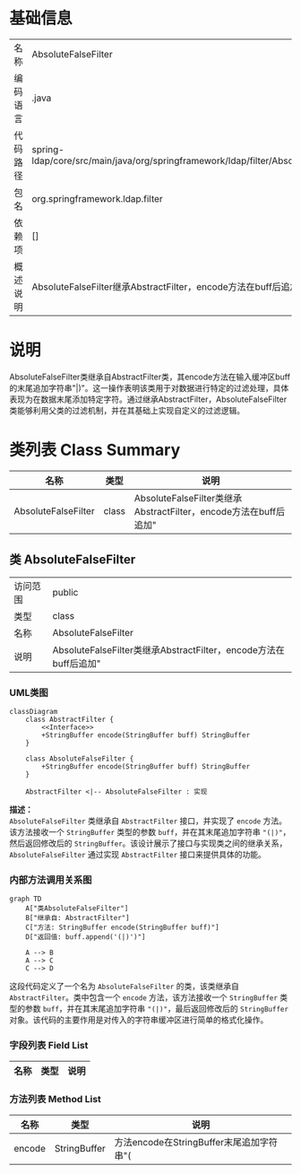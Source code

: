 # 基础信息

|      |      |
|------|------|
| 名称 | AbsoluteFalseFilter |
| 编码语言 | .java |
| 代码路径 | spring-ldap/core/src/main/java/org/springframework/ldap/filter/AbsoluteFalseFilter.java |
| 包名 | org.springframework.ldap.filter |
| 依赖项 | [] |
| 概述说明 | AbsoluteFalseFilter继承AbstractFilter，encode方法在buff后追加"|)"。 |

# 说明

AbsoluteFalseFilter类继承自AbstractFilter类，其encode方法在输入缓冲区buff的末尾追加字符串"|)"。这一操作表明该类用于对数据进行特定的过滤处理，具体表现为在数据末尾添加特定字符。通过继承AbstractFilter，AbsoluteFalseFilter类能够利用父类的过滤机制，并在其基础上实现自定义的过滤逻辑。

# 类列表 Class Summary

| 名称   | 类型  | 说明 |
|-------|------|-------------|
| AbsoluteFalseFilter | class | AbsoluteFalseFilter类继承AbstractFilter，encode方法在buff后追加"|)"。 |



## 类 AbsoluteFalseFilter

|      |      |
|------|------|
| 访问范围 | public |
| 类型 | class |
| 名称 | AbsoluteFalseFilter |
| 说明 | AbsoluteFalseFilter类继承AbstractFilter，encode方法在buff后追加"|)"。 |


### UML类图

```mermaid
classDiagram
    class AbstractFilter {
        <<Interface>>
        +StringBuffer encode(StringBuffer buff) StringBuffer
    }

    class AbsoluteFalseFilter {
        +StringBuffer encode(StringBuffer buff) StringBuffer
    }

    AbstractFilter <|-- AbsoluteFalseFilter : 实现
```

**描述：**  
`AbsoluteFalseFilter` 类继承自 `AbstractFilter` 接口，并实现了 `encode` 方法。该方法接收一个 `StringBuffer` 类型的参数 `buff`，并在其末尾追加字符串 `"(|)"`，然后返回修改后的 `StringBuffer`。该设计展示了接口与实现类之间的继承关系，`AbsoluteFalseFilter` 通过实现 `AbstractFilter` 接口来提供具体的功能。


### 内部方法调用关系图

```mermaid
graph TD
    A["类AbsoluteFalseFilter"]
    B["继承自: AbstractFilter"]
    C["方法: StringBuffer encode(StringBuffer buff)"]
    D["返回值: buff.append('(|)')"]

    A --> B
    A --> C
    C --> D
```

这段代码定义了一个名为 `AbsoluteFalseFilter` 的类，该类继承自 `AbstractFilter`。类中包含一个 `encode` 方法，该方法接收一个 `StringBuffer` 类型的参数 `buff`，并在其末尾追加字符串 `"(|)"`，最后返回修改后的 `StringBuffer` 对象。该代码的主要作用是对传入的字符串缓冲区进行简单的格式化操作。

### 字段列表 Field List

| 名称  | 类型  | 说明 |
|-------|-------|------|

### 方法列表 Method List

| 名称  | 类型  | 说明 |
|-------|-------|------|
| encode | StringBuffer | 方法encode在StringBuffer末尾追加字符串"(|)"。 |




